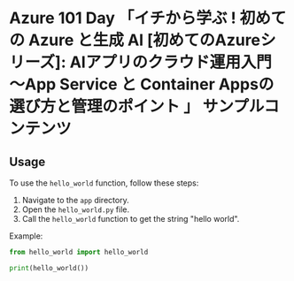 # Azure 101 Day 「イチから学ぶ ! 初めての Azure と生成 AI [初めてのAzureシリーズ]: AIアプリのクラウド運用入門 ～App Service と Container Appsの選び方と管理のポイント 」 サンプルコンテンツ

## Usage

To use the `hello_world` function, follow these steps:

1. Navigate to the `app` directory.
2. Open the `hello_world.py` file.
3. Call the `hello_world` function to get the string "hello world".

Example:

```python
from hello_world import hello_world

print(hello_world())
```

